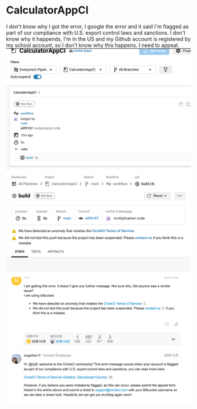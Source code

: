 # CalculatorAppCI
I don't know why I got the error, I google the error and it said I'm flagged as part of our compliance with U.S. export control laws and sanctions. I don't know why it happends, I'm in the US and my Github account is registered by my school account, so I don't know why this happens. I need to appeal.
![image](https://github.com/songx2-xy/Picture/blob/master/d.png)
![image](https://github.com/songx2-xy/Picture/blob/master/c.png)
![image](https://github.com/songx2-xy/Picture/blob/master/e.png)
